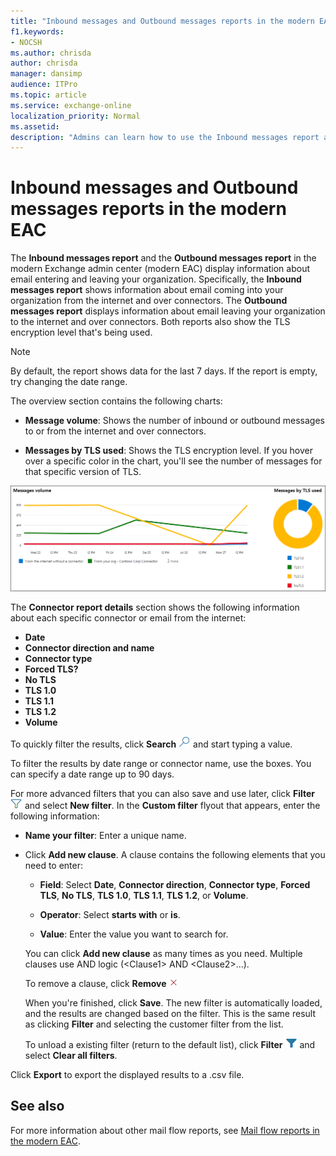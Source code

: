 ```yaml
---
title: "Inbound messages and Outbound messages reports in the modern EAC"
f1.keywords:
- NOCSH
ms.author: chrisda
author: chrisda
manager: dansimp
audience: ITPro
ms.topic: article
ms.service: exchange-online
localization_priority: Normal
ms.assetid:
description: "Admins can learn how to use the Inbound messages report and the Outbound Messages report in the modern Exchange admin center to monitor message volume and TLS encryption for messages to and from the internet and inbound and outbound messages over connectors."
---
```


# Inbound messages and Outbound messages reports in the modern EAC

The **Inbound messages report** and the **Outbound messages report** in the modern Exchange admin center (modern EAC) display information about email entering and leaving your organization. Specifically, the **Inbound messages report** shows information about email coming into your organization from the internet and over connectors. The **Outbound messages report** displays information about email leaving your organization to the internet and over connectors. Both reports also show the TLS encryption level that's being used.

> [!NOTE]
> By default, the report shows data for the last 7 days. If the report is empty, try changing the date range.

The overview section contains the following charts:

- **Message volume**: Shows the number of inbound or outbound messages to or from the internet and over connectors.

- **Messages by TLS used**: Shows the TLS encryption level. If you hover over a specific color in the chart, you'll see the number of messages for that specific version of TLS.

![Overview of the Auto forwarded messages report](../../media/mfr-inbound-message-report.png)

The **Connector report details** section shows the following information about each specific connector or email from the internet:

- **Date**
- **Connector direction and name**
- **Connector type**
- **Forced TLS?**
- **No TLS**
- **TLS 1.0**
- **TLS 1.1**
- **TLS 1.2**
- **Volume**

To quickly filter the results, click **Search** ![Search icon](../../media/modern-eac-search-icon.png) and start typing a value.

To filter the results by date range or connector name, use the boxes. You can specify a date range up to 90 days.

For more advanced filters that you can also save and use later, click **Filter** ![Filter icon](../../media/modern-eac-filter-icon.png) and select **New filter**. In the **Custom filter** flyout that appears, enter the following information:

- **Name your filter**: Enter a unique name.

- Click **Add new clause**. A clause contains the following elements that you need to enter:

  - **Field**: Select **Date**, **Connector direction**, **Connector type**, **Forced TLS**, **No TLS**, **TLS 1.0**, **TLS 1.1**, **TLS 1.2**, or **Volume**.

  - **Operator**: Select **starts with** or **is**.

  - **Value**: Enter the value you want to search for.

  You can click **Add new clause** as many times as you need. Multiple clauses use AND logic (\<Clause1\> AND \<Clause2\>...).

  To remove a clause, click **Remove** ![Remove icon](../../media/modern-eac-remove-icon.png)

  When you're finished, click **Save**. The new filter is automatically loaded, and the results are changed based on the filter. This is the same result as clicking **Filter** and selecting the customer filter from the list.

  To unload a existing filter (return to the default list), click **Filter** ![Active filter icon](../../media/modern-eac-filter-active-icon.png) and select **Clear all filters**.

Click **Export** to export the displayed results to a .csv file.

## See also

For more information about other mail flow reports, see [Mail flow reports in the modern EAC](mail-flow-reports.md).
